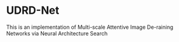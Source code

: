 # UDRD-Net
This is an implementation of Multi-scale Attentive Image De-raining Networks via Neural Architecture Search
